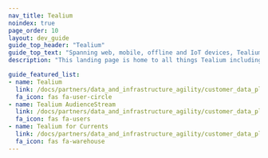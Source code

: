 ```yaml
---
nav_title: Tealium
noindex: true
page_order: 10
layout: dev_guide
guide_top_header: "Tealium"
guide_top_text: "Spanning web, mobile, offline and IoT devices, Tealium connects customer data to help brands connect with their customers. Tealium's turnkey integration ecosystem supports over 1,200 client-side and server-side vendors and technologies, empowering brands to create a unified customer data infrastructure in real time."
description: "This landing page is home to all things Tealium including integration guidance, Tealium AudienceStream, and Tealium for Currents."

guide_featured_list:
- name: Tealium
  link: /docs/partners/data_and_infrastructure_agility/customer_data_platform/tealium/tealium/
  fa_icon: fas fa-user-circle
- name: Tealium AudienceStream
  link: /docs/partners/data_and_infrastructure_agility/customer_data_platform/tealium/tealium_audience_stream/
  fa_icon: fas fa-users
- name: Tealium for Currents
  link: /docs/partners/data_and_infrastructure_agility/customer_data_platform/tealium/tealium_for_currents/
  fa_icon: fas fa-warehouse
---
```

<br>
